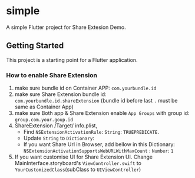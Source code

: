 # simple

A simple Flutter project for Share Extesion Demo.

## Getting Started

This project is a starting point for a Flutter application.

### How to enable Share Extension

1. make sure bundle id on Container APP:  `com.yourbundle.id`
2. make sure Share Extension bundle id:    `com.yourbundle.id.shareExtension` (bundle id before last `.` must be same as Container App)
3. make sure Both app & Share Extension enable `App Groups` with group id:       `group.com.your.goup.id`
4. ShareExtension /Target/ info.plist,
    - Find `NSExtensionActivationRule`: `String`: `TRUEPREDICATE`.
    - Update `String` to `Dictionary`:
    - If you want Share Url in Browser, add bellow in this Dictionary: `NSExtensionActivationSupportsWebURLWithMaxCount` : `Number`: `1`
5. If you want customise UI for Share Extension UI.
 Change MainInterface.storyboard's `ViewController.swift` to `YourCustomizedClass`(subClass to `UIViewController`)
